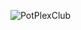 ![PotPlexClub](https://media.discordapp.net/attachments/1168551582284128368/1191152289600262154/pot_plex_invite_banner.png?ex=65a46604&is=6591f104&hm=0b482a471f804e50dc8c7fcef10d53fb2afeb89e6fece4330918ac4698d3a713&=&format=webp&quality=lossless&width=1440&height=413)

<!--

**Here are some ideas to get you started:**

🙋‍♀️ A short introduction - what is your organization all about?
🌈 Contribution guidelines - how can the community get involved?
👩‍💻 Useful resources - where can the community find your docs? Is there anything else the community should know?
🍿 Fun facts - what does your team eat for breakfast?
🧙 Remember, you can do mighty things with the power of [Markdown](https://docs.github.com/github/writing-on-github/getting-started-with-writing-and-formatting-on-github/basic-writing-and-formatting-syntax)
-->

